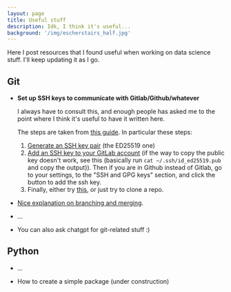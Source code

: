 ```yaml
---
layout: page
title: Useful stuff
description: Idk, I think it's useful...
background: '/img/escherstairs_half.jpg'
---
```


Here I post resources that I found useful when working on data science stuff. I'll keep updating it as I go.

## Git

- **Set up SSH keys to communicate with Gitlab/Github/whatever**

    I always have to consult this, and enough people has asked me to the point where I think it's useful to have it written here.
    
    The steps are taken from [<ins>this guide</ins>](https://docs.gitlab.com/ee/user/ssh.html). In particular these steps:
    1. [<ins>Generate an SSH key pair</ins>](https://docs.gitlab.com/ee/user/ssh.html#generate-an-ssh-key-pair) (the ED25519 one)
    2. [<ins>Add an SSH key to your GitLab account</ins>](https://docs.gitlab.com/ee/user/ssh.html#add-an-ssh-key-to-your-gitlab-account) (if the way to copy the public key doesn't work, see this (basically run `cat ~/.ssh/id_ed25519.pub` and copy the output)). Then if you are in Github instead of Gitlab, go to your settings, to the "SSH and GPG keys" section, and click the button to add the ssh key.
    3. Finally, either try [<ins>this</ins>](https://docs.gitlab.com/ee/user/ssh.html#verify-that-you-can-connect), or just try to clone a repo.

- [Nice explanation on branching and merging](https://git-scm.com/book/en/v2/Git-Branching-Basic-Branching-and-Merging).

- ...

- You can also ask chatgpt for git-related stuff :)

## Python

- ...

- How to create a simple package (under construction)